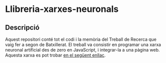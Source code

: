 # Llibreria-xarxes-neuronals

## Descripció

Aquest repositori conté tot el codi i la memòria del Treball de Recerca que vaig fer a segon de Batxillerat. El treball va consistir en programar una xarxa neuronal artificial des de zero en JavaScript, i integrar-la a una pàgina web. Aquesta xarxa es pot trobar [en el següent enllac](https://joanp131.github.io/Llibreria-xarxes-neuronals/).
